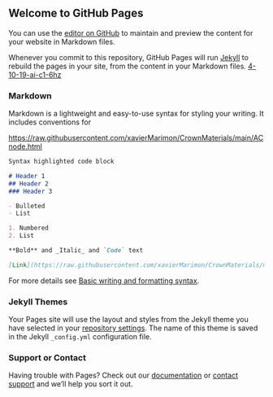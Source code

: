 ## Welcome to GitHub Pages

You can use the [editor on GitHub](https://github.com/xavierMarimon/CrownMaterials/edit/main/README.md) to maintain and preview the content for your website in Markdown files.

Whenever you commit to this repository, GitHub Pages will run [Jekyll](https://jekyllrb.com/) to rebuild the pages in your site, from the content in your Markdown files.
<a href="4-10-19-ai-c1-6hz-nts190_Tue, 08 June 2021 16_52_14.html" target="_blank">4-10-19-ai-c1-6hz</a>
### Markdown

Markdown is a lightweight and easy-to-use syntax for styling your writing. It includes conventions for

https://raw.githubusercontent.com/xavierMarimon/CrownMaterials/main/ACnode.html

```markdown
Syntax highlighted code block

# Header 1
## Header 2
### Header 3

- Bulleted
- List

1. Numbered
2. List

**Bold** and _Italic_ and `Code` text

[Link](https://raw.githubusercontent.com/xavierMarimon/CrownMaterials/main/ACnode.html) and ![Image](src)
```

For more details see [Basic writing and formatting syntax](https://docs.github.com/en/github/writing-on-github/getting-started-with-writing-and-formatting-on-github/basic-writing-and-formatting-syntax).

### Jekyll Themes

Your Pages site will use the layout and styles from the Jekyll theme you have selected in your [repository settings](https://github.com/xavierMarimon/CrownMaterials/settings/pages). The name of this theme is saved in the Jekyll `_config.yml` configuration file.

### Support or Contact

Having trouble with Pages? Check out our [documentation](https://docs.github.com/categories/github-pages-basics/) or [contact support](https://support.github.com/contact) and we’ll help you sort it out.
